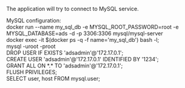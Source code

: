 The application will try to connect to MySQL service.

MySQL configuration:  
docker run --name my_sql_db -e MYSQL_ROOT_PASSWORD=root -e MYSQL_DATABASE=ads -d -p 3306:3306 mysql/mysql-server  
docker exec -it $(docker ps -q -f name='my_sql_db') bash -l;  
mysql -uroot -proot  
DROP USER IF EXISTS 'adsadmin'@'172.17.0.1';  
CREATE USER 'adsadmin'@'172.17.0.1' IDENTIFIED BY '1234';  
GRANT ALL ON \*.\* TO 'adsadmin'@'172.17.0.1';  
FLUSH PRIVILEGES;  
SELECT user, host FROM mysql.user;  
